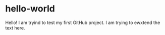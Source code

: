 # hello-world
Hello! I am tryind to test my first GitHub project.
I am trying to ewxtend the text here.
